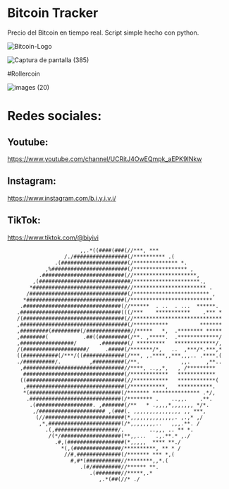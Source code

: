 # Bitcoin Tracker
Precio del Bitcoin en tiempo real.
Script simple hecho con python.

![Bitcoin-Logo](https://user-images.githubusercontent.com/75817113/131054626-04eb3e3b-dfec-4f4e-9d09-c9cb86896cdc.png)


![Captura de pantalla (385)](https://user-images.githubusercontent.com/75817113/131054510-4e3dd996-6627-47cb-8de5-b6fd1c705b68.png)

#Rollercoin



![images (20)](https://user-images.githubusercontent.com/75817113/131056681-bd14cca6-1c0f-4bca-a450-49f31e15ab03.jpeg)






# Redes sociales:
## Youtube:
https://www.youtube.com/channel/UCRitJ4OwEQmpk_aEPK9INkw
## Instagram:
https://www.instagram.com/b.i.y.i.v.i/
## TikTok:
https://www.tiktok.com/@biyivi

                                                                                
                                                                                
                           ,,.*((####(###(//***, ***                            
                      /./#################(/********** .(                       
                   .(#####################(/************** *.                   
                ,%########################(/***************** ,                 
              .##########################(//********************,               
            ,(#############################/*********************.,             
           *##############################//*********************** .           
          /###############################(/************************ ,          
         *###############################(/**************************           
        .###############################(//******  . ..  . ...  ******.         
       .################################(((/***    ***********    .*** *        
       /(################################(//****************************        
       ,##################################(/***********          *******        
       ,#########(#########(/##############//*****   *,  .******** *****        
       ,########(           .##((#########(/**. ,*****.  .*************/        
       ,#################/       .########(/ *********   *************/,        
       /(####################/     .#####(/*******/*,   ..  ,***/*.***,*        
       ((###########(/***/((#############(/***, ,.****,,***,,,.. .****.(       
       ./##########/.         ,##########(/**.             ,,.     ,**..        
        ,################################//****, ..,,*,   , /*********        
         ################################(/************   ************          
        ((###############################(//***********   ************(     
         ,###############################(/***********,   ***********.          
         *(#############################(/******* *************** .*/,          
          .#############################(/******** .    ..,,.    .**.           
           .(##################. ,#######(/**   * .,,,,*,,,,,,, */*.            
            ,/##################### ,(###(. ,,,,,,,,,,,,,,, ,, ***,             
             (//#########################(*,,,,,,,,,,,,,,. ,.,* ,/              
              ,*,#######################(/*,,,,,,,,..   ,,,.**. /               
                .(,####################/.        ..,,, .. ** *.     
                 /(*/###################(**,,...   .,.**.* ,./              
                   .#,(##################(*,,,,,  **** **./                     
                     *(,(###############/**********, ** * /             
                      //#,##############(/******* *** *,(                       
                        #,#*(###########//********,,*.(                         
                           .(#/#########//****** **.                            
                              .(########//*****,.*                              
                                 ,.*(##(//* ./

